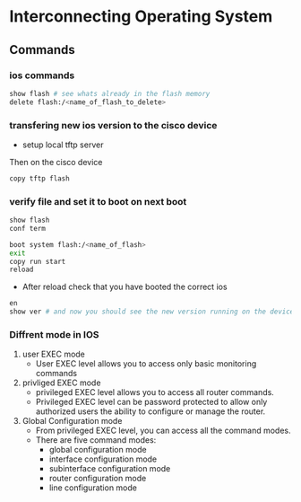 # Interconnecting Operating System

## Commands

### ios commands
```bash
show flash # see whats already in the flash memory
delete flash:/<name_of_flash_to_delete>
```

### transfering new ios version to the cisco device
* setup local tftp server

Then on the cisco device
```bash
copy tftp flash
```

### verify file and set it to boot on next boot
```bash
show flash
conf term

boot system flash:/<name_of_flash>
exit
copy run start
reload
```
* After reload check that you have booted the correct ios
```bash
en
show ver # and now you should see the new version running on the device
```

### Diffrent mode in IOS

1. user EXEC mode
	* User EXEC level allows you to access only basic monitoring commands
2. privliged EXEC mode
	* privileged EXEC level allows you to access all router commands.
	* Privileged EXEC level can be password protected to allow only authorized users the ability to configure or manage the router.
3. Global Configuration mode
	* From privileged EXEC level, you can access all the command modes.
	* There are five command modes:
		* global configuration mode
		* interface configuration mode
		* subinterface configuration mode
		* router configuration mode
		* line configuration mode